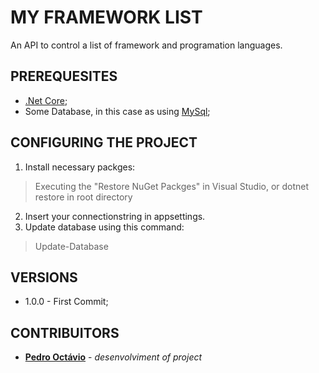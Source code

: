 # MY FRAMEWORK LIST
An API to control a list of framework and programation languages.
## PREREQUESITES
* [.Net Core](https://dotnet.microsoft.com/download);
* Some Database, in this case as using [MySql](https://www.mysql.com);
## CONFIGURING THE PROJECT
1) Install necessary packges:
> Executing the "Restore NuGet Packges" in Visual Studio, or dotnet restore in root directory
2) Insert your connectionstring in appsettings.
3) Update database using this command:
> Update-Database
## VERSIONS
* 1.0.0 - First Commit;
## CONTRIBUITORS
* [**Pedro Octávio**](https://github.com/pedro-octavio) - *desenvolviment of project*